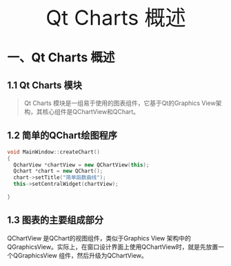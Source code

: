<center><font size=50>Qt Charts 概述</font></center>

# 一、Qt Charts 概述

## 1.1 Qt Charts 模块

> Qt Charts 模块是一组易于使用的图表组件，它基于Qt的Graphics View架构，其核心组件是QChartView和QChart。

## 1.2 简单的QChart绘图程序

```c++
void MainWindow::createChart()
{
  QcharView *chartView = new QChartView(this);
  Qchart *chart = new QChart();
  chart->setTitle("简单函数曲线");
  this->setCentralWidget(chartView);
  
}
```



## 1.3 图表的主要组成部分

QChartView 是QChart的视图组件，类似于Graphics View 架构中的QGraphicsView。实际上，在窗口设计界面上使用QChartView时，就是先放置一个QGraphicsView 组件，然后升级为QChartView。









